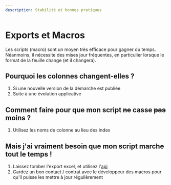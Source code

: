 ```yaml
---
description: Stabilité et bonnes pratiques
---
```


# Exports et Macros

Les scripts (macro) sont un moyen très efficace pour gagner du temps. Néanmoins, il nécessite des mises jour fréquentes, en particulier lorsque le format de la feuille change (et il changera).

## Pourquoi les colonnes changent-elles ?

1. Si une nouvelle version de la démarche est publiée
2. Suite à une évolution applicative

## Comment faire pour que mon script ~~ne~~ casse ~~pas~~ moins ?

1. Utilisez les noms de colonne au lieu des index

## Mais j'ai vraiment besoin que mon script marche tout le temps !

1. Laissez tomber l'export excel, et utilisez l'[api](graphql.md)
2. Gardez un bon contact / contrat avec le développeur des macros pour qu'il puisse les mettre à jour régulièrement
